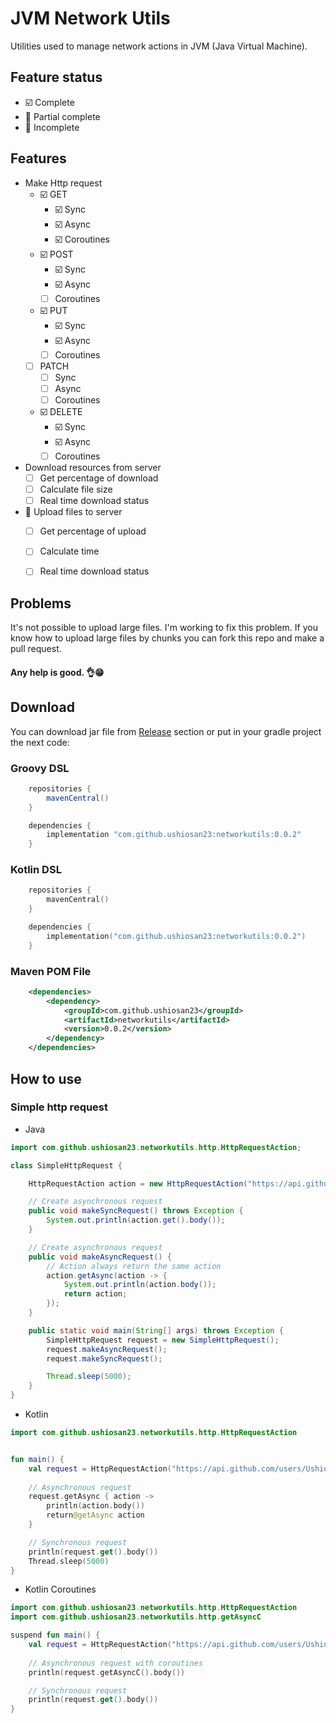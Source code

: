 # JVM Network Utils


Utilities used to manage network actions in JVM (Java Virtual Machine).


## Feature status
- :ballot_box_with_check: Complete
- :white_square_button: Partial complete
- :black_square_button: Incomplete

## Features

- Make Http request
    - :ballot_box_with_check: GET
        - :ballot_box_with_check: Sync
        - :ballot_box_with_check: Async
        - :ballot_box_with_check: Coroutines
    - :ballot_box_with_check: POST
        - :ballot_box_with_check: Sync
        - :ballot_box_with_check: Async
        - [ ] Coroutines
    - :ballot_box_with_check: PUT
        - :ballot_box_with_check: Sync
        - :ballot_box_with_check: Async
        - [ ] Coroutines
    - [ ] PATCH
        - [ ] Sync
        - [ ] Async
        - [ ] Coroutines
    - :ballot_box_with_check: DELETE
        - :ballot_box_with_check: Sync
        - :ballot_box_with_check: Async
        - [ ] Coroutines
- Download resources from server
    - [ ] Get percentage of download
    - [ ] Calculate file size
    - [ ] Real time download status
- :white_square_button: Upload files to server
    - [ ] Get percentage of upload
    - [ ] Calculate time
    - [ ] Real time download status


## Problems

It's not possible to upload large files. I'm working to fix this problem.
If you know how to upload large files by chunks you can fork this repo and make a pull request. 

#### Any help is good. 👌😁

## Download

You can download jar file from [Release](#Release) section or
put in your gradle project the next code:


### Groovy DSL
```groovy
    repositories {
        mavenCentral()
    }

    dependencies {
        implementation "com.github.ushiosan23:networkutils:0.0.2"
    }
```

### Kotlin DSL
```kotlin
    repositories {
        mavenCentral()
    }

    dependencies {
        implementation("com.github.ushiosan23:networkutils:0.0.2")
    }
```

### Maven POM File
```xml 
    <dependencies>
        <dependency>
            <groupId>com.github.ushiosan23</groupId>
            <artifactId>networkutils</artifactId>
            <version>0.0.2</version>
        </dependency>
    </dependencies>
```


## How to use


### Simple http request

- Java
```java
import com.github.ushiosan23.networkutils.http.HttpRequestAction;

class SimpleHttpRequest {

    HttpRequestAction action = new HttpRequestAction("https://api.github.com/users/Ushiosan23");

    // Create asynchronous request
    public void makeSyncRequest() throws Exception {
        System.out.println(action.get().body());
    }

    // Create asynchronous request
    public void makeAsyncRequest() {
        // Action always return the same action
        action.getAsync(action -> {
            System.out.println(action.body());
            return action;
        });
    }

    public static void main(String[] args) throws Exception {
        SimpleHttpRequest request = new SimpleHttpRequest();
        request.makeAsyncRequest();
        request.makeSyncRequest();

        Thread.sleep(5000);
    }
}
```

- Kotlin
```kotlin
import com.github.ushiosan23.networkutils.http.HttpRequestAction


fun main() {
    val request = HttpRequestAction("https://api.github.com/users/Ushiosan23")
    
    // Asynchronous request
    request.getAsync { action ->
    	println(action.body())
        return@getAsync action
    }

    // Synchronous request
    println(request.get().body())
    Thread.sleep(5000)
}
```

- Kotlin Coroutines
```kotlin
import com.github.ushiosan23.networkutils.http.HttpRequestAction
import com.github.ushiosan23.networkutils.http.getAsyncC

suspend fun main() {
    val request = HttpRequestAction("https://api.github.com/users/Ushiosan23")
    
    // Asynchronous request with coroutines
    println(request.getAsyncC().body())

    // Synchronous request
    println(request.get().body())
}
```
